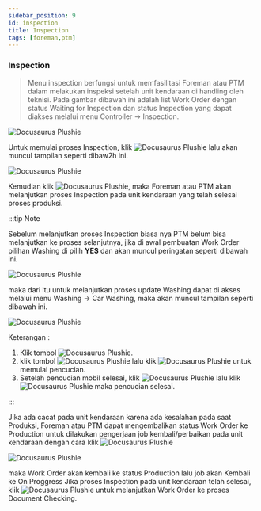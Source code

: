 ```yaml
---
sidebar_position: 9
id: inspection
title: Inspection
tags: [foreman,ptm]
---
```


### Inspection

> Menu inspection berfungsi untuk memfasilitasi Foreman atau PTM dalam melakukan inspeksi setelah unit kendaraan di handling oleh teknisi. Pada gambar dibawah ini adalah list Work Order dengan status Waiting for Inspection dan status Inspection yang dapat diakses melalui menu Controller -> Inspection.

![Docusaurus Plushie](/img/body-painting/inspection/1.png)

Untuk memulai proses Inspection, klik ![Docusaurus Plushie](/img/body-painting/inspection/tigatitik.png) lalu akan muncul tampilan seperti dibaw2h ini.

![Docusaurus Plushie](/img/body-painting/inspection/2.png)

Kemudian klik ![Docusaurus Plushie](/img/body-painting/inspection/on.png), maka Foreman atau PTM akan melanjutkan proses Inspection pada unit kendaraan yang telah selesai proses produksi.

:::tip Note

Sebelum melanjutkan proses Inspection biasa nya PTM belum bisa melanjutkan ke proses selanjutnya, jika di awal pembuatan Work Order pilihan Washing di pilih **YES** dan akan muncul peringatan seperti dibawah ini.

![Docusaurus Plushie](/img/body-painting/inspection/3.png)

maka dari itu untuk melanjutkan proses update Washing dapat di akses melalui menu Washing -> Car Washing, maka akan muncul tampilan seperti dibawah ini.

![Docusaurus Plushie](/img/body-painting/inspection/4.png)

Keterangan :
1. Klik tombol ![Docusaurus Plushie](/img/body-painting/inspection/tigatitik.png).
2. klik tombol ![Docusaurus Plushie](/img/body-painting/inspection/on.png) lalu klik ![Docusaurus Plushie](/img/body-painting/inspection/yes.png) untuk memulai pencucian.
3. Setelah pencucian mobil selesai, klik ![Docusaurus Plushie](/img/body-painting/inspection/off.png) lalu klik ![Docusaurus Plushie](/img/body-painting/inspection/yes.png) maka pencucian selesai.

:::

Jika ada cacat pada unit kendaraan karena ada kesalahan pada saat Produksi, Foreman atau PTM dapat mengembalikan status Work Order ke Production untuk dilakukan pengerjaan job kembali/perbaikan pada unit kendaraan dengan cara klik ![Docusaurus Plushie](/img/body-painting/inspection/redo.png)

![Docusaurus Plushie](/img/body-painting/inspection/5.png)

maka Work Order akan kembali ke status Production lalu job akan Kembali ke On Proggress Jika proses Inspection pada unit kendaraan telah selesai,  klik ![Docusaurus Plushie](/img/body-painting/inspection/off.png) untuk melanjutkan Work Order ke proses Document Checking.
